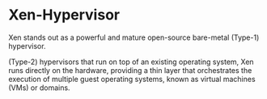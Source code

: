 # Xen-Hypervisor


Xen stands out as a powerful and mature open-source bare-metal (Type-1) hypervisor.

(Type-2) hypervisors that run on top of an existing operating system, Xen runs directly on the hardware, providing a thin layer that orchestrates the execution of multiple guest operating systems, known as virtual machines (VMs) or domains.


 
